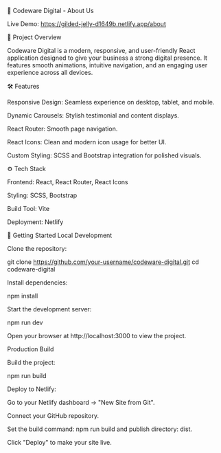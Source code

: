 🌟 Codeware Digital - About Us

Live Demo: https://gilded-jelly-d1649b.netlify.app/about

📌 Project Overview

Codeware Digital is a modern, responsive, and user-friendly React application designed to give your business a strong digital presence. It features smooth animations, intuitive navigation, and an engaging user experience across all devices.

🛠️ Features

Responsive Design: Seamless experience on desktop, tablet, and mobile.

Dynamic Carousels: Stylish testimonial and content displays.

React Router: Smooth page navigation.

React Icons: Clean and modern icon usage for better UI.

Custom Styling: SCSS and Bootstrap integration for polished visuals.

⚙️ Tech Stack

Frontend: React, React Router, React Icons

Styling: SCSS, Bootstrap

Build Tool: Vite

Deployment: Netlify

🚀 Getting Started
Local Development

Clone the repository:

git clone https://github.com/your-username/codeware-digital.git
cd codeware-digital


Install dependencies:

npm install


Start the development server:

npm run dev


Open your browser at http://localhost:3000
 to view the project.

Production Build

Build the project:

npm run build


Deploy to Netlify:

Go to your Netlify dashboard → "New Site from Git".

Connect your GitHub repository.

Set the build command: npm run build and publish directory: dist.

Click "Deploy" to make your site live.
